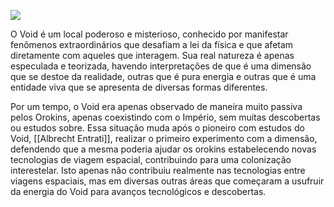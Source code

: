 ![](https://i.redd.it/how-does-one-describe-how-the-void-looks-v0-9zql0dnw0j4d1.jpg?width=1170&format=pjpg&auto=webp&s=93c56b34366fefc895446a2425b4df46c158401a)

O Void é um local poderoso e misterioso, conhecido por manifestar fenômenos extraordinários que desafiam a lei da física e que afetam diretamente com aqueles que interagem. Sua real natureza é apenas especulada e teorizada, havendo interpretações de que é uma dimensão que se destoe da realidade, outras que é pura energia e outras que é uma entidade viva que se apresenta de diversas formas diferentes.

Por um tempo, o Void era apenas observado de maneira muito passiva pelos Orokins,  apenas coexistindo com o Império, sem muitas descobertas ou estudos sobre. Essa situação muda após o pioneiro com estudos do Void, [[Albrecht Entrati]], realizar o primeiro experimento com a dimensão, defendendo que a mesma poderia ajudar os orokins estabelecendo novas tecnologias de viagem espacial, contribuindo para uma colonização interestelar. Isto apenas não contribuiu realmente nas tecnologias entre viagens espaciais, mas em diversas outras áreas que começaram a usufruir da energia do Void para avanços tecnológicos e descobertas.
